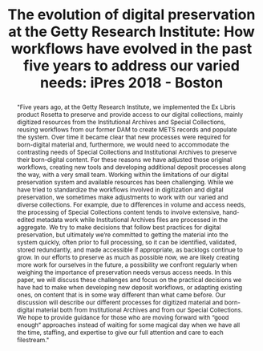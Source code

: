 ---
abstract: '"Five years ago, at the Getty Research Institute, we implemented the Ex
  Libris product Rosetta to preserve and provide access to our digital collections,
  mainly digitized resources from the Institutional Archives and Special Collections,
  reusing workflows from our former DAM to create METS records and populate the system.
  Over time it became clear that new processes were required for born-digital material
  and, furthermore, we would need to accommodate the contrasting needs of Special
  Collections and Institutional Archives to preserve their born-digital content. For
  these reasons we have adjusted those original workflows, creating new tools and
  developing additional deposit processes along the way, with a very small team.

  Working within the limitations of our digital preservation system and available
  resources has been challenging. While we have tried to standardize the workflows
  involved in digitization and digital preservation, we sometimes make adjustments
  to work with our varied and diverse collections. For example, due to differences
  in volume and access needs, the processing of Special Collections content tends
  to involve extensive, hand-edited metadata work while Institutional Archives files
  are processed in the aggregate. We try to make decisions that follow best practices
  for digital preservation, but ultimately we’re committed to getting the material
  into the system quickly, often prior to full processing, so it can be identified,
  validated, stored redundantly, and made accessible if appropriate, as backlogs continue
  to grow. In our efforts to preserve as much as possible now, we are likely creating
  more work for ourselves in the future, a possibility we confront regularly when
  weighing the importance of preservation needs versus access needs.

  In this paper, we will discuss these challenges and focus on the practical decisions
  we have had to make when developing new deposit workflows, or adapting existing
  ones, on content that is in some way different than what came before. Our discussion
  will describe our different processes for digitized material and born- digital material
  both from Institutional Archives and from our Special Collections. We hope to provide
  guidance for those who are moving forward with “good enough” approaches instead
  of waiting for some magical day when we have all the time, staffing, and expertise
  to give our full attention and care to each filestream."'
creators:
- Soleau , Teresa
- Schroffel, Laura
- Wang, Lorain
date: null
document_url: https://services.phaidra.univie.ac.at/api/object/o:923614/download
grand_parent: iPRES
institutions: []
keywords:
- boston
landing_page_url: https://phaidra.univie.ac.at/o:923614
language: eng
layout: publication
license: CC BY 4.0 International
notes_url: null
parent: iPRES 2018
presentation_url: null
size: 55263
source_name: iPRES
title: 'The evolution of digital preservation at the Getty Research Institute: How
  workflows have evolved in the past five years to address our varied needs: iPres
  2018 - Boston'
type: paper
year: 2018
---